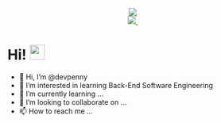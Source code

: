 <div id="header" align="center">
  <img src="https://media.giphy.com/media/UoLt6Tm8wlSnWGfSFs/giphy.gif"></img>
</div>

<div id="badges" align="center">
  <a href="https://www.linkedin.com/in/matheusfpenna/">
      <img src="https://img.shields.io/badge/LinkedIn-blue?logo=linkedin&logoColor=white&style=for-the-badge"></img>
  </a>
      <img src="https://komarev.com/ghpvc/?username=devpenny&style=flat-square&color=blue" alt=""/>
</div>

<h1>
  Hi!
  <img src="https://media.giphy.com/media/hvRJCLFzcasrR4ia7z/giphy.gif" width="30px"/>
</h1>

- 👋 Hi, I’m @devpenny
- 👀 I’m interested in learning Back-End Software Engineering
- 🌱 I’m currently learning ...
- 💞️ I’m looking to collaborate on ...
- 📫 How to reach me ...

<!---
devpenny/devpenny is a ✨ special ✨ repository because its `README.md` (this file) appears on your GitHub profile.
You can click the Preview link to take a look at your changes.
--->
